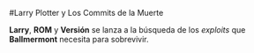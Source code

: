 #Larry Plotter y Los Commits de la Muerte

**Larry**, **ROM** y **Versión** se lanza a la búsqueda de los *exploits* que 
**Ballmermont** necesita para sobrevivir.

